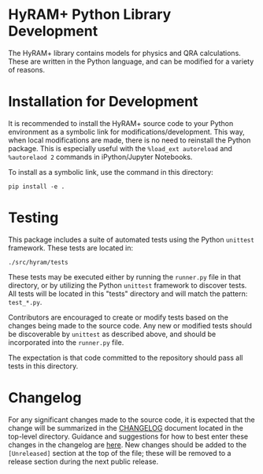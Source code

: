 # HyRAM+ Python Library Development

The HyRAM+ library contains models for physics and QRA calculations. These are written in the Python language, and can be modified for a variety of reasons. 


# Installation for Development

It is recommended to install the HyRAM+ source code to your Python environment as a symbolic link for modifications/development. This way, when local modifications are made, there is no need to reinstall the Python package. This is especially useful with the `%load_ext autoreload` and `%autorelaod 2` commands in iPython/Jupyter Notebooks. 

To install as a symbolic link, use the command in this directory:

~~~~ 
pip install -e .
~~~~

# Testing

This package includes a suite of automated tests using the Python `unittest` framework. These tests are located in: 

~~~
./src/hyram/tests
~~~

These tests may be executed either by running the `runner.py` file in that directory, or by utilizing the Python `unittest` framework to discover tests. All tests will be located in this "tests" directory and will match the pattern: `test_*.py`.

Contributors are encouraged to create or modify tests based on the changes being made to the source code. Any new or modified tests should be discoverable by `unittest` as described above, and should be incorporated into the `runner.py` file.

The expectation is that code committed to the repository should pass all tests in this directory. 

# Changelog

For any significant changes made to the source code, it is expected that the change will be summarized in the [CHANGELOG](../../CHANGELOG.md) document located in the top-level directory. Guidance and suggestions for how to best enter these changes in the changelog are [here](https://keepachangelog.com/en/1.0.0/). New changes should be added to the `[Unreleased]` section at the top of the file; these will be removed to a release section during the next public release. 
